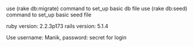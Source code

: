 use (rake db:migrate) command to set_up basic db file
use (rake db:seed) command to set_up basic seed file

ruby version: 2.2.3p173
rails version: 5.1.4


Use username: Manik, password: secret for login